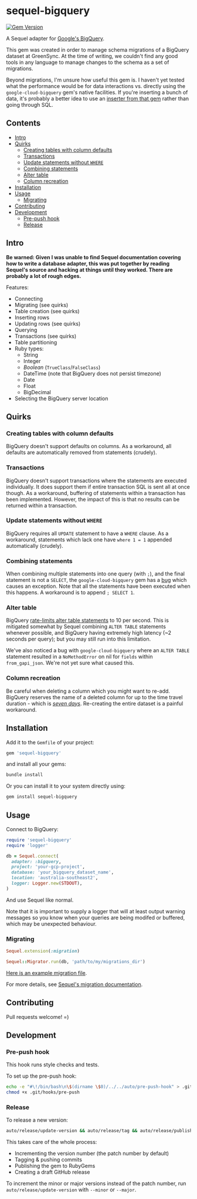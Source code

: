 # sequel-bigquery

[![Gem Version](https://badge.fury.io/rb/sequel-bigquery.svg)](https://rubygems.org/gems/sequel-bigquery)

A Sequel adapter for [Google's BigQuery](https://cloud.google.com/bigquery).

This gem was created in order to manage schema migrations of a BigQuery dataset at GreenSync. At the time of writing, we couldn't find any good tools in any language to manage changes to the schema as a set of migrations.

Beyond migrations, I'm unsure how useful this gem is. I haven't yet tested what the performance would be for data interactions vs. directly using the `google-cloud-bigquery` gem's native facilities. If you're inserting a bunch of data, it's probably a better idea to use an [inserter from that gem](https://googleapis.dev/ruby/google-cloud-bigquery/latest/Google/Cloud/Bigquery/Dataset.html#insert_async-instance_method) rather than going through SQL.

## Contents

<!-- MarkdownTOC autolink=true -->

- [Intro](#intro)
- [Quirks](#quirks)
  - [Creating tables with column defaults](#creating-tables-with-column-defaults)
  - [Transactions](#transactions)
  - [Update statements without `WHERE`](#update-statements-without-where)
  - [Combining statements](#combining-statements)
  - [Alter table](#alter-table)
  - [Column recreation](#column-recreation)
- [Installation](#installation)
- [Usage](#usage)
  - [Migrating](#migrating)
- [Contributing](#contributing)
- [Development](#development)
  - [Pre-push hook](#pre-push-hook)
  - [Release](#release)

<!-- /MarkdownTOC -->

## Intro

**Be warned: Given I was unable to find Sequel documentation covering how to write a database adapter, this was put together by reading Sequel's source and hacking at things until they worked. There are probably a lot of rough edges.**

Features:

- Connecting
- Migrating (see quirks)
- Table creation (see quirks)
- Inserting rows
- Updating rows (see quirks)
- Querying
- Transactions (see quirks)
- Table partitioning
- Ruby types:
  + String
  + Integer
  + _Boolean_ (`TrueClass`/`FalseClass`)
  + DateTime (note that BigQuery does not persist timezone)
  + Date
  + Float
  + BigDecimal
- Selecting the BigQuery server location

## Quirks

### Creating tables with column defaults

BigQuery doesn't support defaults on columns. As a workaround, all defaults are automatically removed from statements (crudely).

### Transactions

BigQuery doesn't support transactions where the statements are executed individually. It does support them if entire transaction SQL is sent all at once though. As a workaround, buffering of statements within a transaction has been implemented. However, the impact of this is that no results can be returned within a transaction.

### Update statements without `WHERE`

BigQuery requires all `UPDATE` statement to have a `WHERE` clause. As a workaround, statements which lack one have `where 1 = 1` appended automatically (crudely).

### Combining statements

When combining multiple statements into one query (with `;`), and the final statement is not a `SELECT`, the `google-cloud-bigquery` gem has a [bug](https://github.com/googleapis/google-cloud-ruby/issues/9617) which causes an exception. Note that all the statements have been executed when this happens. A workaround is to append `; SELECT 1`.

### Alter table

BigQuery [rate-limits alter table statements](https://cloud.google.com/bigquery/quotas#dataset_limits) to 10 per second. This is mitigated somewhat by Sequel combining `ALTER TABLE` statements whenever possible, and BigQuery having extremely high latency (\~2 seconds per query); but you may still run into this limitation.

We've also noticed a bug with `google-cloud-bigquery` where an `ALTER TABLE` statement resulted in a `NoMethodError` on nil for `fields` within `from_gapi_json`. We're not yet sure what caused this.

### Column recreation

Be careful when deleting a column which you might want to re-add. BigQuery reserves the name of a deleted column for up to the time travel duration - which is [*seven days*](https://cloud.google.com/bigquery/docs/time-travel). Re-creating the entire dataset is a painful workaround.

## Installation

Add it to the `Gemfile` of your project:

```ruby
gem 'sequel-bigquery'
```

and install all your gems:

```bash
bundle install
```

Or you can install it to your system directly using:

```bash
gem install sequel-bigquery
```

## Usage

Connect to BigQuery:

```ruby
require 'sequel-bigquery'
require 'logger'

db = Sequel.connect(
  adapter: :bigquery,
  project: 'your-gcp-project',
  database: 'your_bigquery_dataset_name',
  location: 'australia-southeast2',
  logger: Logger.new(STDOUT),
)
```

And use Sequel like normal.

Note that it is important to supply a logger that will at least output warning messages so you know when your queries are being modifed or buffered, which may be unexpected behaviour.

### Migrating

```ruby
Sequel.extension(:migration)

Sequel::Migrator.run(db, 'path/to/my/migrations_dir')
```

[Here is an example migration file](spec/support/migrations/general/001_create_people_table.rb).

For more details, see [Sequel's migration documentation](https://github.com/jeremyevans/sequel/blob/master/doc/migration.rdoc).

## Contributing

Pull requests welcome! =)

## Development

### Pre-push hook

This hook runs style checks and tests.

To set up the pre-push hook:

```bash
echo -e "#\!/bin/bash\n\$(dirname \$0)/../../auto/pre-push-hook" > .git/hooks/pre-push
chmod +x .git/hooks/pre-push
```

### Release

To release a new version:

```bash
auto/release/update-version && auto/release/tag && auto/release/publish
```

This takes care of the whole process:

- Incrementing the version number (the patch number by default)
- Tagging & pushing commits
- Publishing the gem to RubyGems
- Creating a draft GitHub release

To increment the minor or major versions instead of the patch number, run `auto/release/update-version` with `--minor` or `--major`.
